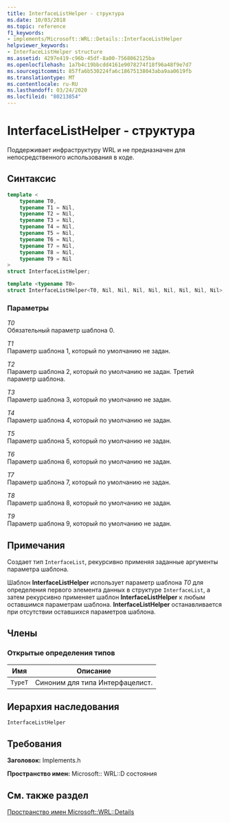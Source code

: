 ```yaml
---
title: InterfaceListHelper - структура
ms.date: 10/03/2018
ms.topic: reference
f1_keywords:
- implements/Microsoft::WRL::Details::InterfaceListHelper
helpviewer_keywords:
- InterfaceListHelper structure
ms.assetid: 4297e419-c96b-45df-8a00-7568062125ba
ms.openlocfilehash: 1a7b4c19bbcdd4161e9078274f18f96a48f9e7d7
ms.sourcegitcommit: 857fa6b530224fa6c18675138043aba9aa0619fb
ms.translationtype: MT
ms.contentlocale: ru-RU
ms.lasthandoff: 03/24/2020
ms.locfileid: "80213854"
---
```

# <a name="interfacelisthelper-structure"></a>InterfaceListHelper - структура

Поддерживает инфраструктуру WRL и не предназначен для непосредственного использования в коде.

## <a name="syntax"></a>Синтаксис

```cpp
template <
    typename T0,
    typename T1 = Nil,
    typename T2 = Nil,
    typename T3 = Nil,
    typename T4 = Nil,
    typename T5 = Nil,
    typename T6 = Nil,
    typename T7 = Nil,
    typename T8 = Nil,
    typename T9 = Nil
>
struct InterfaceListHelper;

template <typename T0>
struct InterfaceListHelper<T0, Nil, Nil, Nil, Nil, Nil, Nil, Nil, Nil>;
```

### <a name="parameters"></a>Параметры

*T0*<br/>
Обязательный параметр шаблона 0.

*T1*<br/>
Параметр шаблона 1, который по умолчанию не задан.

*T2*<br/>
Параметр шаблона 2, который по умолчанию не задан. Третий параметр шаблона.

*T3*<br/>
Параметр шаблона 3, который по умолчанию не задан.

*T4*<br/>
Параметр шаблона 4, который по умолчанию не задан.

*T5*<br/>
Параметр шаблона 5, который по умолчанию не задан.

*T6*<br/>
Параметр шаблона 6, который по умолчанию не задан.

*T7*<br/>
Параметр шаблона 7, который по умолчанию не задан.

*T8*<br/>
Параметр шаблона 8, который по умолчанию не задан.

*T9*<br/>
Параметр шаблона 9, который по умолчанию не задан.

## <a name="remarks"></a>Примечания

Создает тип `InterfaceList`, рекурсивно применяя заданные аргументы параметра шаблона.

Шаблон **InterfaceListHelper** использует параметр шаблона *T0* для определения первого элемента данных в структуре `InterfaceList`, а затем рекурсивно применяет шаблон **InterfaceListHelper** к любым оставшимся параметрам шаблона. **InterfaceListHelper** останавливается при отсутствии оставшихся параметров шаблона.

## <a name="members"></a>Члены

### <a name="public-typedefs"></a>Открытые определения типов

|Имя|Описание|
|----------|-----------------|
|`TypeT`|Синоним для типа Интерфацелист.|

## <a name="inheritance-hierarchy"></a>Иерархия наследования

`InterfaceListHelper`

## <a name="requirements"></a>Требования

**Заголовок:** Implements.h

**Пространство имен:** Microsoft:: WRL::D состояния

## <a name="see-also"></a>См. также раздел

[Пространство имен Microsoft::WRL::Details](microsoft-wrl-details-namespace.md)
